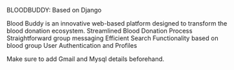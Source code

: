 BLOODBUDDY: Based on Django

Blood Buddy is an innovative web-based platform designed to transform the blood donation ecosystem.
Streamlined Blood Donation Process
Straightforward group messaging
Efficient Search Functionality based on blood group
User Authentication and Profiles

Make sure to add Gmail and Mysql details beforehand.

